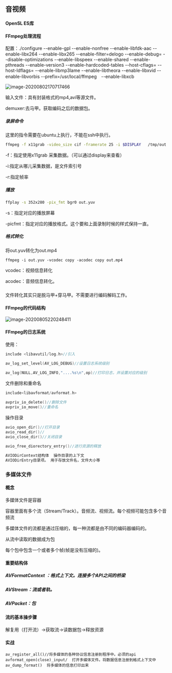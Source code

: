 ## 音视频

#### OpenSL ES库



#### FFmpeg处理流程

配置：./configure --enable-gpl --enable-nonfree --enable-libfdk-aac --enable-libx264 --enable-libx265 --enable-filter=delogo --enable-debug= --disable-optimizations --enable-libspeex --enable-shared --enable-pthreads --enable-version3 --enable-hardcoded-tables --host-cflags= --host-ldflags= --enable-libmp3lame --enable-libtheora --enable-libxvid --enable-libvorbis --prefix=/usr/local/ffmpeg　--enable-libxcb

![image-20200802170717466](http://cdn.qiniu.kailaisii.com/typora/20200802170718-564770.png)

输入文件：具有封装格式的mp4,avi等源文件。

demuxer:去马甲。获取编码之后的数据包。

##### 录屏命令

这里的指令需要在ubuntu上执行，不能在ssh中执行。

```bash
ffmpeg -f x11grab -video_size cif -framerate 25 -i $DISPLAY   /tmp/out.yuv
```

-f：指定使用x11grab 采集数据。（可以通过display来查看）

-i:指定从哪儿采集数据，是文件索引号

-r:指定帧率

##### 播放

```bash
ffplay -s 352x280 -pix_fmt bgr0 out.yuv
```

-s：指定对应的播放屏幕

-picfmt：指定对应的播放格式。这个要和上面录制时候的样式保持一直。

##### 格式转化

将out.yuv转化为out.mp4

```
ffmpeg -i out.yuv -vcodec copy -acodec copy out.mp4
```

vcodec：视频信息转化

acodec：音频信息转化。

##### 

文件转化其实只是脱马甲+穿马甲。不需要进行编码解码工作。

#### FFmpeg的代码结构

![image-20200805220248411](http://cdn.qiniu.kailaisii.com/typora/20200805220249-483453.png)

#### FFmpeg的日志系统

使用：

```C
include <libavutil/log.h>//引入

av_log_set_level(AV_LOG_DEBUG)//设置日志系统级别
    
av_log(NULL,AV_LOG_INFO,"....%s\n",op)//打印日志，并设置对应的级别
```

文件删除和重命名

```c
include<libavformat/avformat.h>

avpriv_io_delete()//删除文件
avpriv_io_move()//重命名
```

操作目录

```c
avio_open_dir()//打开目录
avio_read_dir()//
avio_close_dir()//关闭目录
    
avio_free_diorectory_entry()//进行资源的释放

AVIODirContext结构体  操作目录的上下文
AVIODirEntry目录项。 用于存放文件名，文件大小等
```



### 多媒体文件

#### 概念

多媒体文件是容器

容器里面有多个流（Stream/Track）。音频流、视频流。每个视频可能包含多个音频流

多媒体文件的流都是通过压缩的，每一种流都是由不同的编码器编码的。

从流中读取的数据成为包

每个包中包含一个或者多个帧(帧是没有压缩的)。

#### 重要结构体

##### AVFormatContext ：格式上下文。连接多个API之间的桥梁

##### AVStream：流或者轨。

##### AVPacket：包

#### 流的基本操步骤

解复用（打开流）->获取流->读数据包->释放资源

#### 实战

```
av_register_all()//将多媒体的各种协议信息注册到程序中。必须的api
avformat_open(close)_input/  打开多媒体文件。将数据信息注册到格式上下文中
av_dump_format()  将多媒体的信息打印出来
```

